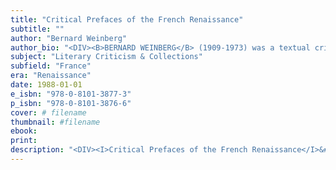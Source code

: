 ```yaml
---
title: "Critical Prefaces of the French Renaissance"
subtitle: ""
author: "Bernard Weinberg"
author_bio: "<DIV><B>BERNARD WEINBERG</B> (1909-1973) was a textual critic, literary critic, and historian of criticism who designated his field of study as &quot;Romance Philology.&quot; He was a passionate collector of books in Italian and French literature beginning with a notable array of Renaissance texts on literary criticism. He taught in the Department of Romance Languages and Literature the University of Chicago and later served as department chair.</DIV>"
subject: "Literary Criticism & Collections"
subfield: "France"
era: "Renaissance"
date: 1988-01-01
e_isbn: "978-0-8101-3877-3"
p_isbn: "978-0-8101-3876-6"
cover: # filename
thumbnail: #filename
ebook:
print:
description: "<DIV><I>Critical Prefaces of the French Renaissance</I>&#160;contains nearly 30 prefaces from the works of French poets and dramatists published from 1525 to 1611. Bernard Weinberg&rsquo;s helpful book collects prefaces from the works of satirical poets, as well as dramatists, and provides a short introduction to each preface setting it in its literary and historical context.&#160;Lyrical and satirical poets represented vary from Marot to Du Bellay to Ronsard. Dramatists represented include Jean de la Tille and Larivey, among others. The larger introduction to the volume provides literary analysis of five longer texts by Sebillet, Du Bellay, Peletier du Mans, the obscure Pierre De-laudun, and Horace.&#160;Weinberg&rsquo;s study brings attention back to these primary writings that are crucial for an understanding of the period.</DIV>"
---
```

